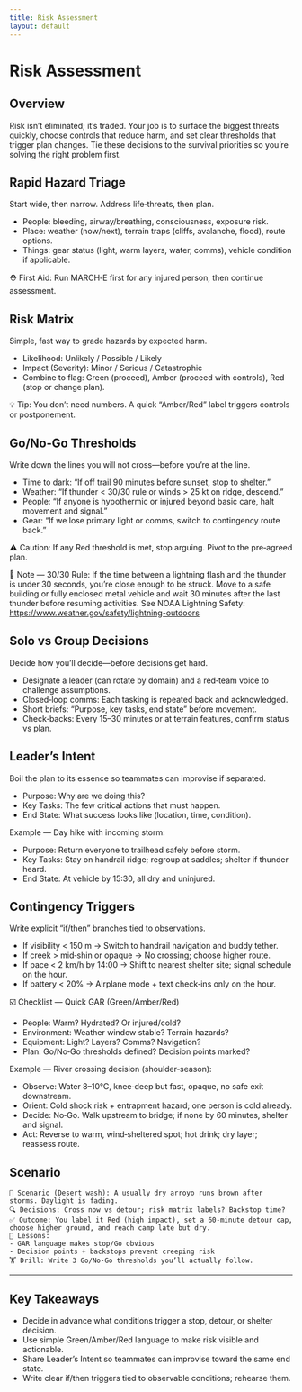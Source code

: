 ```yaml
---
title: Risk Assessment
layout: default
---
```


# Risk Assessment

## Overview
Risk isn’t eliminated; it’s traded. Your job is to surface the biggest threats quickly, choose controls that reduce harm, and set clear thresholds that trigger plan changes. Tie these decisions to the survival priorities so you’re solving the right problem first.

## Rapid Hazard Triage
Start wide, then narrow. Address life‑threats, then plan.

- People: bleeding, airway/breathing, consciousness, exposure risk.
- Place: weather (now/next), terrain traps (cliffs, avalanche, flood), route options.
- Things: gear status (light, warm layers, water, comms), vehicle condition if applicable.

⛑️ First Aid: Run MARCH‑E first for any injured person, then continue assessment.

## Risk Matrix
Simple, fast way to grade hazards by expected harm.

- Likelihood: Unlikely / Possible / Likely
- Impact (Severity): Minor / Serious / Catastrophic
- Combine to flag: Green (proceed), Amber (proceed with controls), Red (stop or change plan).

💡 Tip: You don’t need numbers. A quick “Amber/Red” label triggers controls or postponement.

## Go/No-Go Thresholds
Write down the lines you will not cross—before you’re at the line.

- Time to dark: “If off trail 90 minutes before sunset, stop to shelter.”
- Weather: “If thunder < 30/30 rule or winds > 25 kt on ridge, descend.”
- People: “If anyone is hypothermic or injured beyond basic care, halt movement and signal.”
- Gear: “If we lose primary light or comms, switch to contingency route back.”

⚠️ Caution: If any Red threshold is met, stop arguing. Pivot to the pre‑agreed plan.

📝 Note — 30/30 Rule: If the time between a lightning flash and the thunder is under 30 seconds, you’re close enough to be struck. Move to a safe building or fully enclosed metal vehicle and wait 30 minutes after the last thunder before resuming activities. See NOAA Lightning Safety: https://www.weather.gov/safety/lightning-outdoors

## Solo vs Group Decisions
Decide how you’ll decide—before decisions get hard.

- Designate a leader (can rotate by domain) and a red‑team voice to challenge assumptions.
- Closed‑loop comms: Each tasking is repeated back and acknowledged.
- Short briefs: “Purpose, key tasks, end state” before movement.
- Check‑backs: Every 15–30 minutes or at terrain features, confirm status vs plan.

## Leader’s Intent
Boil the plan to its essence so teammates can improvise if separated.

- Purpose: Why are we doing this?
- Key Tasks: The few critical actions that must happen.
- End State: What success looks like (location, time, condition).

Example — Day hike with incoming storm:
- Purpose: Return everyone to trailhead safely before storm.
- Key Tasks: Stay on handrail ridge; regroup at saddles; shelter if thunder heard.
- End State: At vehicle by 15:30, all dry and uninjured.

## Contingency Triggers
Write explicit “if/then” branches tied to observations.

- If visibility < 150 m → Switch to handrail navigation and buddy tether.
- If creek > mid‑shin or opaque → No crossing; choose higher route.
- If pace < 2 km/h by 14:00 → Shift to nearest shelter site; signal schedule on the hour.
- If battery < 20% → Airplane mode + text check‑ins only on the hour.

☑️ Checklist — Quick GAR (Green/Amber/Red)
- People: Warm? Hydrated? Or injured/cold?
- Environment: Weather window stable? Terrain hazards?
- Equipment: Light? Layers? Comms? Navigation?
- Plan: Go/No‑Go thresholds defined? Decision points marked?

Example — River crossing decision (shoulder‑season):
- Observe: Water 8–10°C, knee‑deep but fast, opaque, no safe exit downstream.
- Orient: Cold shock risk + entrapment hazard; one person is cold already.
- Decide: No‑Go. Walk upstream to bridge; if none by 60 minutes, shelter and signal.
- Act: Reverse to warm, wind‑sheltered spot; hot drink; dry layer; reassess route.

## Scenario

```
🧭 Scenario (Desert wash): A usually dry arroyo runs brown after storms. Daylight is fading.
🔍 Decisions: Cross now vs detour; risk matrix labels? Backstop time?
✅ Outcome: You label it Red (high impact), set a 60‑minute detour cap, choose higher ground, and reach camp late but dry.
🧠 Lessons:
- GAR language makes stop/Go obvious
- Decision points + backstops prevent creeping risk
🏋️ Drill: Write 3 Go/No‑Go thresholds you’ll actually follow.
```

---

## Key Takeaways
- Decide in advance what conditions trigger a stop, detour, or shelter decision.
- Use simple Green/Amber/Red language to make risk visible and actionable.
- Share Leader’s Intent so teammates can improvise toward the same end state.
- Write clear if/then triggers tied to observable conditions; rehearse them.
